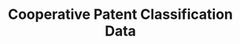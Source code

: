 ---
bigquery: https://console.cloud.google.com/bigquery?p=patents-public-data&d=cpc&page=dataset
citation: '“Cooperative Patent Classification” by the EPO and USPTO, for public use. '
contributors: EPO, USPTO
cost: None
description: Cooperative Patent Classification Data contains the scheme and definitions
  of the Cooperative Patent Classification system for classifying patent documents.
  The CPC is the result of a partnership between the EPO and the USPTO in their joint
  effort to develop a common, internationally compatible classification system for
  technical documents, in particular patent publications, which will be used by both
  offices in the patent granting process
documentation: https://www.cooperativepatentclassification.org/cpcSchemeAndDefinitions
last_edit: 04/11/2022, 22:26:16
location: https://www.cooperativepatentclassification.org/index
maintained_by: USPTO, EPO
schema_fields:
- definition
- symbol
- childGroups
- not_allocatable
- parents
- residual_references
- application_references
- ipcConcordant
- applicationReferences
- glossary
- dateRevised
- breakdown_code
- status
- child_groups
- title_full
- informativeReferences
- titlePart
- additional_only
- children
- notAllocatable
- title_part
- level
- sizeCache
- titleFull
- date_revised
- limitingReferences
- residualReferences
- informative_references
- ipc_concordant
- synonyms
- breakdownCode
- limiting_references
shortname: cooperative_patent_classification
tags:
- patents
- science
title: Cooperative Patent Classification Data
uuid: 984374a7-16e9-4b35-9445-458daceb01bf
---
